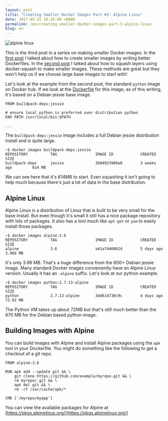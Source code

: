 ```yaml
---
layout: post
title: "Creating Smaller Docker Images Part #3: Alpine Linux"
date: 2017-05-31 16:25:00 +0000
permalink: /en/creating-smaller-docker-images-part-3-alpine-linux
blog: en
---
```


<img alt="alpine linux" title="alpine linux" class="align-center" src="https://storage.googleapis.com/static.ianlewis.org/prod/img/761/alpinelinux-logo.png">

This is the third post in a series on making smaller Docker images. In the [first post](/en/creating-smaller-docker-images) I talked about how to create smaller images by writing better Dockerfiles. In the [second post](/en/creating-smaller-docker-images-part2) I talked about how to squash layers using docker-squash to make smaller images. These methods are great but they won't help us if we choose large base images to start with!

Let's look at the example from the second post, the standard `python` image on Docker hub. If we look at the [Dockerfile](https://github.com/docker-library/python/blob/cd1f11aa745a05ddf6329678d5b12a097084681b/2.7/Dockerfile) for this image, as of this writing, it's based on a Debian jessie base image. 

```docker
FROM buildpack-deps:jessie

# ensure local python is preferred over distribution python
ENV PATH /usr/local/bin:$PATH

...
```

The `buildpack-deps:jessie` image includes a full Debian jessie distribution install and is quite large.

```console
~$ docker images buildpack-deps:jessie
REPOSITORY          TAG                 IMAGE ID            CREATED             SIZE
buildpack-deps      jessie              3b84923989a0        3 weeks ago         614 MB
```

We can see here that it's 614MB to start. Even squashing it isn't going to help much because there's just a lot of data in the base distribution.

## Alpine Linux

Alpine Linux is a distribution of Linux that is built to be very small for the base install. But even though it's small it still has a nice package repository with lots of packages. It also has a tool much like `apt-get` or `yum` to easily install those packages.

```console
~$ docker images alpine:3.6
REPOSITORY          TAG                 IMAGE ID            CREATED             SIZE
alpine              3.6                 a41a7446062d        5 days ago          3.966 MB
```

It's only 3.96 MB. That's a huge difference from the 600+ Debian jessie image. Many standard Docker images conveniently have an Alpine Linux version. Usually it has an `-alpine` suffix. Let's look at our python example.

```console
~$ docker images python:2.7.13-alpine
REPOSITORY          TAG                 IMAGE ID            CREATED             SIZE
python              2.7.13-alpine       3dd614730c9c        4 days ago          72.02 MB
```

The Python VM takes up about 72MB but that's still much better than the 670 MB for the Debian based python image.

## Building Images with Alpine

You can build images with Alpine and install Alpine packages using the `apk` tool in your Dockerfile. You might do something like the following to get a checkout of a git repo.

```docker
FROM alpine:3.6

RUN apk add --update git && \
    git clone https://github.com/example/myrepo.git && \
    rm myrepo/.git && \
    apk del git && \
    rm -rf /var/cache/apk/*

CMD ['/myrepo/myapp']
```

You can view the available packages for Alpine at [https://pkgs.alpinelinux.org/](https://pkgs.alpinelinux.org/)